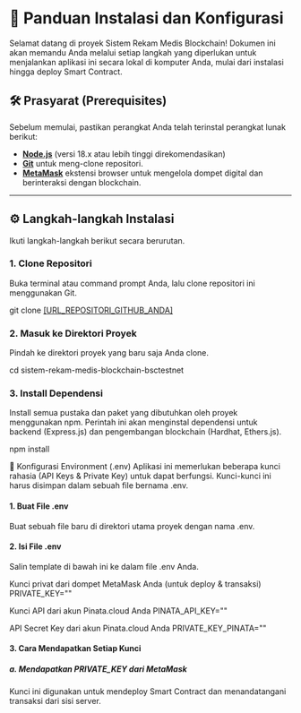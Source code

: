 # 🚀 Panduan Instalasi dan Konfigurasi
Selamat datang di proyek Sistem Rekam Medis Blockchain! Dokumen ini akan memandu Anda melalui setiap langkah yang diperlukan untuk menjalankan aplikasi ini secara lokal di komputer Anda, mulai dari instalasi hingga deploy Smart Contract.

## 🛠️ Prasyarat (Prerequisites)

Sebelum memulai, pastikan perangkat Anda telah terinstal perangkat lunak berikut:

- **[Node.js](https://nodejs.org/)** (versi 18.x atau lebih tinggi direkomendasikan)
- **[Git](https://git-scm.com/)** untuk meng-clone repositori.
- **[MetaMask](https://metamask.io/)** ekstensi browser untuk mengelola dompet digital dan berinteraksi dengan blockchain.

---

## ⚙️ Langkah-langkah Instalasi

Ikuti langkah-langkah berikut secara berurutan.

### 1. Clone Repositori
Buka terminal atau command prompt Anda, lalu clone repositori ini menggunakan Git.

git clone [\[URL_REPOSITORI_GITHUB_ANDA\]](https://github.com/BochanUFM18/sistem-rekam-medis-blockchain-bsctestnet)

### 2. Masuk ke Direktori Proyek
Pindah ke direktori proyek yang baru saja Anda clone.

cd sistem-rekam-medis-blockchain-bsctestnet

### 3. Install Dependensi
Install semua pustaka dan paket yang dibutuhkan oleh proyek menggunakan npm. Perintah ini akan menginstal dependensi untuk backend (Express.js) dan pengembangan blockchain (Hardhat, Ethers.js).

npm install 

🔑 Konfigurasi Environment (.env) 
Aplikasi ini memerlukan beberapa kunci rahasia (API Keys & Private Key) untuk dapat berfungsi. Kunci-kunci ini harus disimpan dalam sebuah file bernama .env.

#### 1. Buat File .env
Buat sebuah file baru di direktori utama proyek dengan nama .env.

#### 2. Isi File .env
Salin template di bawah ini ke dalam file .env Anda.

Kunci privat dari dompet MetaMask Anda (untuk deploy & transaksi)
PRIVATE_KEY=""

Kunci API dari akun Pinata.cloud Anda
PINATA_API_KEY=""

API Secret Key dari akun Pinata.cloud Anda
PRIVATE_KEY_PINATA=""

#### 3. Cara Mendapatkan Setiap Kunci
##### a. Mendapatkan PRIVATE_KEY dari MetaMask 
Kunci ini digunakan untuk mendeploy Smart Contract dan menandatangani transaksi dari sisi server.

